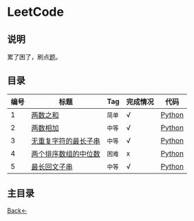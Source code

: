 # LeetCode
## 说明

累了困了，刷点[题](https://leetcode-cn.com)。

## 目录

编号 | 标题 | Tag | 完成情况 | 代码
--- | --- | --- | --- | ---
1 | [两数之和](https://leetcode-cn.com/problems/two-sum/description/) | `简单` | √ |  [Python](https://github.com/TauWu/review_note/tree/master/LeetCode/Code/Python/1.py)
2 | [两数相加](https://leetcode-cn.com/problems/add-two-numbers/description/) | `中等` | √ | [Python](https://github.com/TauWu/review_note/tree/master/LeetCode/Code/Python/2.py)
3 | [无重复字符的最长子串](https://leetcode-cn.com/problems/longest-substring-without-repeating-characters/description/) | `中等` | √ | [Python](https://github.com/TauWu/review_note/tree/master/LeetCode/Code/Python/3.py)
4 | [两个排序数组的中位数](https://leetcode-cn.com/problems/median-of-two-sorted-arrays/description/) | `困难` | x |[Python](https://github.com/TauWu/review_note/tree/master/LeetCode/Code/Python/4.py)
5 | [最长回文子串](https://leetcode-cn.com/problems/longest-palindromic-substring/description/) | `中等` | √ |[Python](https://github.com/TauWu/review_note/tree/master/LeetCode/Code/Python/5.py)

## 主目录
[Back<-](https://github.com/TauWu/review_note)
